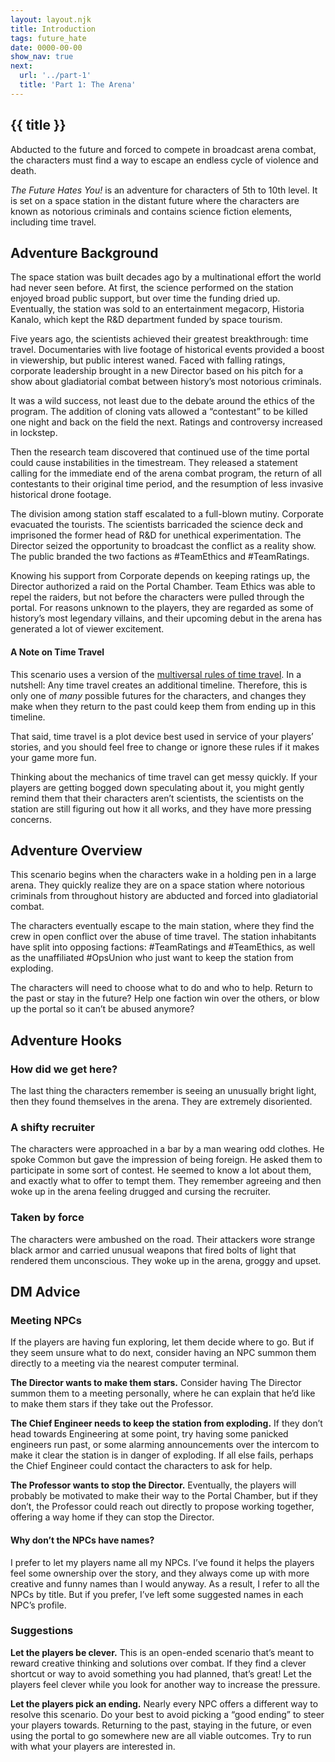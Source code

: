 ```yaml
---
layout: layout.njk
title: Introduction
tags: future_hate
date: 0000-00-00
show_nav: true
next:
  url: '../part-1'
  title: 'Part 1: The Arena'
---
```


<section class="columns">

# {{ title }}

Abducted to the future and forced to compete in broadcast arena combat, the characters must find a way to escape an endless cycle of violence and death.

_The Future Hates You!_ is an adventure for characters of 5th to 10th level. It is set on a space station in the distant future where the characters are known as notorious criminals and contains science fiction elements, including time travel.

## Adventure Background

The space station was built decades ago by a multinational effort the world had never seen before. At first, the science performed on the station enjoyed broad public support, but over time the funding dried up. Eventually, the station was sold to an entertainment megacorp, Historia Kanalo, which kept the R&D department funded by space tourism.

Five years ago, the scientists achieved their greatest breakthrough: time travel. Documentaries with live footage of historical events provided a boost in viewership, but public interest waned. Faced with falling ratings, corporate leadership brought in a new Director based on his pitch for a show about gladiatorial combat between history’s most notorious criminals.

It was a wild success, not least due to the debate around the ethics of the program. The addition of cloning vats allowed a “contestant” to be killed one night and back on the field the next. Ratings and controversy increased in lockstep.

Then the research team discovered that continued use of the time portal could cause instabilities in the timestream. They released a statement calling for the immediate end of the arena combat program, the return of all contestants to their original time period, and the resumption of less invasive historical drone footage.

The division among station staff escalated to a full-blown mutiny. Corporate evacuated the tourists. The scientists barricaded the science deck and imprisoned the former head of R&D for unethical experimentation. The Director seized the opportunity to broadcast the conflict as a reality show. The public branded the two factions as #TeamEthics and #TeamRatings.

Knowing his support from Corporate depends on keeping ratings up, the Director authorized a raid on the Portal Chamber. Team Ethics was able to repel the raiders, but not before the characters were pulled through the portal. For reasons unknown to the players, they are regarded as some of history’s most legendary villains, and their upcoming debut in the arena has generated a lot of viewer excitement.

<aside class="text--rules-sidebar">

#### A Note on Time Travel

This scenario uses a version of the [multiversal rules of time travel](https://bleedingcool.com/comics/the-new-marvel-rules-of-time-travel-courtesy-of-battle-of-the-atom-spoilers/#:~:text=Mark%20Gruenwald%27s%20Rules%20Of%20Time%20Travel). In a nutshell: Any time travel creates an additional timeline. Therefore, this is only one of _many_ possible futures for the characters, and changes they make when they return to the past could keep them from ending up in this timeline.

That said, time travel is a plot device best used in service of your players’ stories, and you should feel free to change or ignore these rules if it makes your game more fun.

Thinking about the mechanics of time travel can get messy quickly. If your players are getting bogged down speculating about it, you might gently remind them that their characters aren’t scientists, the scientists on the station are still figuring out how it all works, and they have more pressing concerns.

</aside>

## Adventure Overview

This scenario begins when the characters wake in a holding pen in a large arena. They quickly realize they are on a space station where notorious criminals from throughout history are abducted and forced into gladiatorial combat.

The characters eventually escape to the main station, where they find the crew in open conflict over the abuse of time travel. The station inhabitants have split into opposing factions: #TeamRatings and #TeamEthics, as well as the unaffiliated #OpsUnion who just want to keep the station from exploding.

The characters will need to choose what to do and who to help. Return to the past or stay in the future? Help one faction win over the others, or blow up the portal so it can’t be abused anymore?

## Adventure Hooks

### How did we get here?

The last thing the characters remember is seeing an unusually bright light, then they found themselves in the arena. They are extremely disoriented.

### A shifty recruiter

The characters were approached in a bar by a man wearing odd clothes. He spoke Common but gave the impression of being foreign. He asked them to participate in some sort of contest. He seemed to know a lot about them, and exactly what to offer to tempt them. They remember agreeing and then woke up in the arena feeling drugged and cursing the recruiter.

### Taken by force

The characters were ambushed on the road. Their attackers wore strange black armor and carried unusual weapons that fired bolts of light that rendered them unconscious. They woke up in the arena, groggy and upset.

## DM Advice

### Meeting NPCs

If the players are having fun exploring, let them decide where to go. But if they seem unsure what to do next, consider having an NPC summon them directly to a meeting via the nearest computer terminal.

**The Director wants to make them stars.** Consider having The Director summon them to a meeting personally, where he can explain that he’d like to make them stars if they take out the Professor.

**The Chief Engineer needs to keep the station from exploding.** If they don’t head towards Engineering at some point, try having some panicked engineers run past, or some alarming announcements over the intercom to make it clear the station is in danger of exploding. If all else fails, perhaps the Chief Engineer could contact the characters to ask for help.

**The Professor wants to stop the Director.** Eventually, the players will probably be motivated to make their way to the Portal Chamber, but if they don’t, the Professor could reach out directly to propose working together, offering a way home if they can stop the Director.

<aside class="text--rules-sidebar">

#### Why don’t the NPCs have names?

I prefer to let my players name all my NPCs. I’ve found it helps the players feel some ownership over the story, and they always come up with more creative and funny names than I would anyway. As a result, I refer to all the NPCs by title. But if you prefer, I’ve left some suggested names in each NPC’s profile.

</aside>

### Suggestions

**Let the players be clever.** This is an open-ended scenario that’s meant to reward creative thinking and solutions over combat. If they find a clever shortcut or way to avoid something you had planned, that’s great! Let the players feel clever while you look for another way to increase the pressure.

**Let the players pick an ending.** Nearly every NPC offers a different way to resolve this scenario. Do your best to avoid picking a “good ending” to steer your players towards. Returning to the past, staying in the future, or even using the portal to go somewhere new are all viable outcomes. Try to run with what your players are interested in.

</section>
